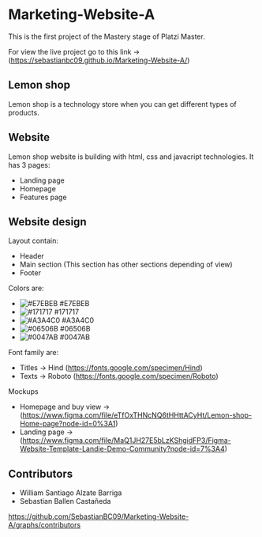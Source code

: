 # Marketing-Website-A

This is the first project of the Mastery stage of Platzi Master.

For view the live project go to this link -> (https://sebastianbc09.github.io/Marketing-Website-A/)

## Lemon shop

Lemon shop is a technology store when you can get different types of products.

## Website

Lemon shop website is building with html, css and javacript technologies. It has 3 pages:

- Landing page
- Homepage
- Features page

## Website design

Layout contain:

- Header
- Main section (This section has other sections depending of view)
- Footer

Colors are:

- ![#E7EBEB](https://via.placeholder.com/15/E7EBEB/000000?text=+) #E7EBEB
- ![#171717](https://via.placeholder.com/15/171717/000000?text=+) #171717
- ![#A3A4C0](https://via.placeholder.com/15/A3A4C0/000000?text=+) #A3A4C0
- ![#06506B](https://via.placeholder.com/15/06506B/000000?text=+) #06506B
- ![#0047AB](https://via.placeholder.com/15/0047AB/000000?text=+) #0047AB

Font family are:

- Titles -> Hind (https://fonts.google.com/specimen/Hind)
- Texts -> Roboto (https://fonts.google.com/specimen/Roboto)

Mockups

- Homepage and buy view -> (https://www.figma.com/file/eTfOxTHNcNQ6tHHttACyHt/Lemon-shop-Home-page?node-id=0%3A1)
- Landing page -> (https://www.figma.com/file/MaQ1JH27E5bLzKShgidFP3/Figma-Website-Template-Landie-Demo-Community?node-id=7%3A4)

## Contributors

- William Santiago Alzate Barriga
- Sebastian Ballen Castañeda

https://github.com/SebastianBC09/Marketing-Website-A/graphs/contributors
